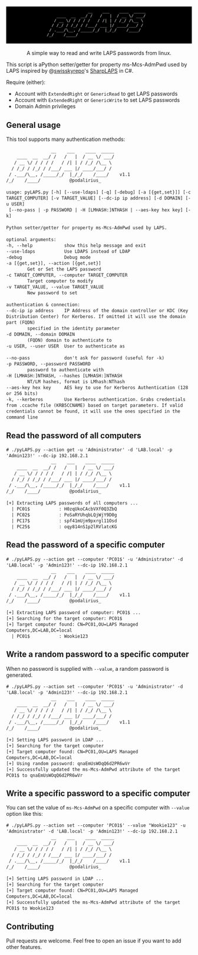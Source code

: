 ![banner](./.github/banner.png)

<p align="center">
  A simple way to read and write LAPS passwords from linux.
</p>

This script is aPython setter/getter for property ms-Mcs-AdmPwd used by LAPS inspired by @[swisskyrepo](https://github.com/swisskyrepo/)'s [SharpLAPS](https://github.com/swisskyrepo/SharpLAPS) in C#.

Require (either):
  * Account with `ExtendedRight` or `GenericRead` to get LAPS passwords
  * Account with `ExtendedRight` or `GenericWrite` to set LAPS passwords
  * Domain Admin privileges

## General usage

This tool supports many authentication methods:

```
                 __    ___    ____  _____
    ____  __  __/ /   /   |  / __ \/ ___/
   / __ \/ / / / /   / /| | / /_/ /\__ \   
  / /_/ / /_/ / /___/ ___ |/ ____/___/ /   
 / .___/\__, /_____/_/  |_/_/    /____/    v1.1
/_/    /____/           @podalirius_           

usage: pyLAPS.py [-h] [--use-ldaps] [-q] [-debug] [-a [{get,set}]] [-c TARGET_COMPUTER] [-v TARGET_VALUE] [--dc-ip ip address] [-d DOMAIN] [-u USER]
 [--no-pass | -p PASSWORD | -H [LMHASH:]NTHASH | --aes-key hex key] [-k]

Python setter/getter for property ms-Mcs-AdmPwd used by LAPS.

optional arguments:
-h, --help            show this help message and exit
--use-ldaps           Use LDAPS instead of LDAP
-debug                Debug mode
-a [{get,set}], --action [{get,set}]
        Get or Set the LAPS password
-c TARGET_COMPUTER, --computer TARGET_COMPUTER
        Target computer to modify
-v TARGET_VALUE, --value TARGET_VALUE
        New password to set

authentication & connection:
--dc-ip ip address    IP Address of the domain controller or KDC (Key Distribution Center) for Kerberos. If omitted it will use the domain part (FQDN)
        specified in the identity parameter
-d DOMAIN, --domain DOMAIN
        (FQDN) domain to authenticate to
-u USER, --user USER  User to authenticate as

--no-pass             don't ask for password (useful for -k)
-p PASSWORD, --password PASSWORD
        password to authenticate with
-H [LMHASH:]NTHASH, --hashes [LMHASH:]NTHASH
        NT/LM hashes, format is LMhash:NThash
--aes-key hex key     AES key to use for Kerberos Authentication (128 or 256 bits)
-k, --kerberos        Use Kerberos authentication. Grabs credentials from .ccache file (KRB5CCNAME) based on target parameters. If valid credentials cannot be found, it will use the ones specified in the command line

```

## Read the password of all computers

```
# ./pyLAPS.py --action get -u 'Administrator' -d 'LAB.local' -p 'Admin123!' --dc-ip 192.168.2.1
                 __    ___    ____  _____
    ____  __  __/ /   /   |  / __ \/ ___/
   / __ \/ / / / /   / /| | / /_/ /\__ \   
  / /_/ / /_/ / /___/ ___ |/ ____/___/ /   
 / .___/\__, /_____/_/  |_/_/    /____/    v1.1
/_/    /____/           @podalirius_           

[+] Extracting LAPS passwords of all computers ...
  | PC01$           : H0zqUkoCAcbVXf0Q3ZbQ
  | PC02$           : PoSaRYUhqbLQjWjY9D0g
  | PC17$           : spf41mUjm9pxrgl11Osd
  | PC25$           : oqy814nS1p2lRVlatcKG
```


## Read the password of a specific computer

```
# ./pyLAPS.py --action get --computer 'PC01$' -u 'Administrator' -d 'LAB.local' -p 'Admin123!' --dc-ip 192.168.2.1
                 __    ___    ____  _____
    ____  __  __/ /   /   |  / __ \/ ___/
   / __ \/ / / / /   / /| | / /_/ /\__ \   
  / /_/ / /_/ / /___/ ___ |/ ____/___/ /   
 / .___/\__, /_____/_/  |_/_/    /____/    v1.1
/_/    /____/           @podalirius_           

[+] Extracting LAPS password of computer: PC01$ ...
[+] Searching for the target computer: PC01$
[+] Target computer found: CN=PC01,OU=LAPS Managed Computers,DC=LAB,DC=local
  | PC01$           : Wookie123
```

## Write a random password to a specific computer

When no password is supplied with `--value`, a random password is generated.

```
# ./pyLAPS.py --action set --computer 'PC01$' -u 'Administrator' -d 'LAB.local' -p 'Admin123!' --dc-ip 192.168.2.1
                 __    ___    ____  _____
    ____  __  __/ /   /   |  / __ \/ ___/
   / __ \/ / / / /   / /| | / /_/ /\__ \   
  / /_/ / /_/ / /___/ ___ |/ ____/___/ /   
 / .___/\__, /_____/_/  |_/_/    /____/    v1.1
/_/    /____/           @podalirius_           

[+] Setting LAPS password in LDAP ...
[+] Searching for the target computer
[+] Target computer found: CN=PC01,OU=LAPS Managed Computers,DC=LAB,DC=local
[+] Using random password: qnaEmUsWOqQ6d2PR6wVr
[+] Successfully updated the ms-Mcs-AdmPwd attribute of the target PC01$ to qnaEmUsWOqQ6d2PR6wVr
```

## Write a specific password to a specific computer

You can set the value of `ms-Mcs-AdmPwd` on a specific computer with `--value` option like this:

```
# ./pyLAPS.py --action set --computer 'PC01$' --value "Wookie123" -u 'Administrator' -d 'LAB.local' -p 'Admin123!' --dc-ip 192.168.2.1
                 __    ___    ____  _____
    ____  __  __/ /   /   |  / __ \/ ___/
   / __ \/ / / / /   / /| | / /_/ /\__ \   
  / /_/ / /_/ / /___/ ___ |/ ____/___/ /   
 / .___/\__, /_____/_/  |_/_/    /____/    v1.1
/_/    /____/           @podalirius_               

[+] Setting LAPS password in LDAP ...
[+] Searching for the target computer
[+] Target computer found: CN=PC01,OU=LAPS Managed Computers,DC=LAB,DC=local
[+] Successfully updated the ms-Mcs-AdmPwd attribute of the target PC01$ to Wookie123
```

## Contributing

Pull requests are welcome. Feel free to open an issue if you want to add other features.